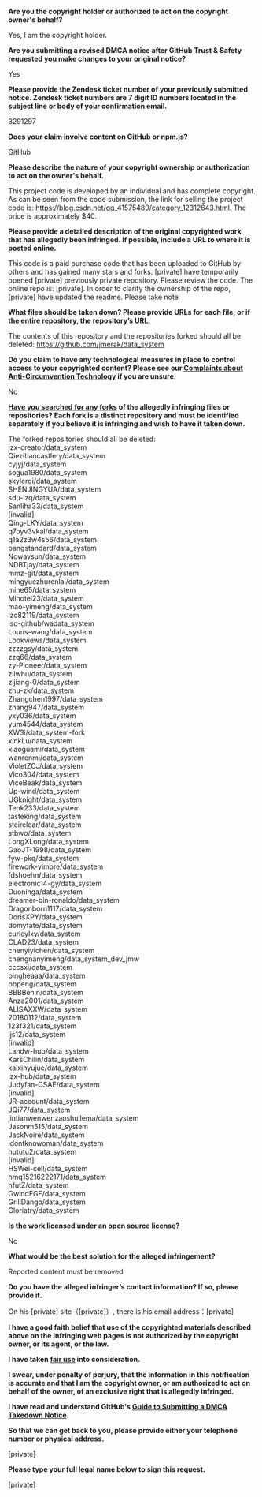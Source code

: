 **Are you the copyright holder or authorized to act on the copyright owner's behalf?**  
  
Yes, I am the copyright holder.  
  
**Are you submitting a revised DMCA notice after GitHub Trust & Safety requested you make changes to your original notice?**  
  
Yes  
  
**Please provide the Zendesk ticket number of your previously submitted notice. Zendesk ticket numbers are 7 digit ID numbers located in the subject line or body of your confirmation email.**  
  
3291297  
  
**Does your claim involve content on GitHub or npm.js?**  
  
GitHub  
  
**Please describe the nature of your copyright ownership or authorization to act on the owner's behalf.**  
  
This project code is developed by an individual and has complete copyright. As can be seen from the code submission, the link for selling the project code is: https://blog.csdn.net/qq_41575489/category_12312643.html. The price is approximately $40.  
  
**Please provide a detailed description of the original copyrighted work that has allegedly been infringed. If possible, include a URL to where it is posted online.**  
  
This code is a paid purchase code that has been uploaded to GitHub by others and has gained many stars and forks. [private] have temporarily opened [private] previously private repository. Please review the code. The online repo is: [private]. In order to clarify the ownership of the repo, [private] have updated the readme. Please take note  
  
**What files should be taken down? Please provide URLs for each file, or if the entire repository, the repository’s URL.**  
  
The contents of this repository and the repositories forked should all be deleted: https://github.com/jmerak/data_system  
  
**Do you claim to have any technological measures in place to control access to your copyrighted content? Please see our <a href="https://docs.github.com/articles/guide-to-submitting-a-dmca-takedown-notice#complaints-about-anti-circumvention-technology">Complaints about Anti-Circumvention Technology</a> if you are unsure.**  
  
No  
  
**<a href="https://docs.github.com/articles/dmca-takedown-policy#b-what-about-forks-or-whats-a-fork">Have you searched for any forks</a> of the allegedly infringing files or repositories? Each fork is a distinct repository and must be identified separately if you believe it is infringing and wish to have it taken down.**  
  
The forked repositories should all be deleted:  
jzx-creator/data_system  
Qiezihancastlery/data_system  
cyjyj/data_system  
sogua1980/data_system  
skylerqi/data_system  
SHENJINGYUA/data_system  
sdu-lzq/data_system  
Sanliha33/data_system  
[invalid]  
Qing-LKY/data_system  
q7oyv3vkal/data_system  
q1a2z3w4s56/data_system  
pangstandard/data_system  
Nowavsun/data_system  
NDBTjay/data_system  
mmz-git/data_system  
mingyuezhurenlai/data_system  
mine65/data_system  
Mihotel23/data_system  
mao-yimeng/data_system  
lzc82119/data_system  
lsq-github/wadata_system  
Louns-wang/data_system  
Lookviews/data_system  
zzzzgsy/data_system  
zzq66/data_system  
zy-Pioneer/data_system  
zllwhu/data_system  
zljiang-0/data_system  
zhu-zk/data_system  
Zhangchen1997/data_system  
zhang947/data_system  
yxy036/data_system  
yum4544/data_system  
XW3i/data_system-fork  
xinkLu/data_system  
xiaoguami/data_system  
wanrenmi/data_system  
VioletZCJ/data_system  
Vico304/data_system  
ViceBeak/data_system  
Up-wind/data_system  
UGknight/data_system  
Tenk233/data_system  
tasteking/data_system  
stcirclear/data_system  
stbwo/data_system  
LongXLong/data_system  
GaoJT-1998/data_system  
fyw-pkq/data_system  
firework-yimore/data_system  
fdshoehn/data_system  
electronic14-gy/data_system  
Duoninga/data_system  
dreamer-bin-ronaldo/data_system  
Dragonborn1117/data_system  
DorisXPY/data_system  
domyfate/data_system  
curleylxy/data_system  
CLAD23/data_system  
chenyiyichen/data_system  
chengnanyimeng/data_system_dev_jmw  
cccsxi/data_system  
bingheaaa/data_system  
bbpeng/data_system  
BBBBenin/data_system  
Anza2001/data_system  
ALISAXXW/data_system  
20180112/data_system  
123f321/data_system  
ljs12/data_system  
[invalid]  
Landw-hub/data_system  
KarsChilin/data_system  
kaixinyujue/data_system  
jzx-hub/data_system  
Judyfan-CSAE/data_system  
[invalid]  
JR-account/data_system  
JQi77/data_system  
jintianwenwenzaoshuilema/data_system  
Jasonm515/data_system  
JackNoire/data_system  
idontknowoman/data_system  
hututu2/data_system  
[invalid]  
HSWei-cell/data_system  
hmq15216222171/data_system  
hfutZ/data_system  
GwindFGF/data_system  
GrillDango/data_system  
Gloriatry/data_system  
  
**Is the work licensed under an open source license?**  
  
No  
  
**What would be the best solution for the alleged infringement?**  
  
Reported content must be removed  
  
**Do you have the alleged infringer’s contact information? If so, please provide it.**  
  
On his [private] site（[private]）, there is his email address：[private]
  
**I have a good faith belief that use of the copyrighted materials described above on the infringing web pages is not authorized by the copyright owner, or its agent, or the law.**  
  
**I have taken <a href="https://www.lumendatabase.org/topics/22">fair use</a> into consideration.**  
  
**I swear, under penalty of perjury, that the information in this notification is accurate and that I am the copyright owner, or am authorized to act on behalf of the owner, of an exclusive right that is allegedly infringed.**  
  
**I have read and understand GitHub's <a href="https://docs.github.com/articles/guide-to-submitting-a-dmca-takedown-notice/">Guide to Submitting a DMCA Takedown Notice</a>.**  
  
**So that we can get back to you, please provide either your telephone number or physical address.**  
  
[private]
  
**Please type your full legal name below to sign this request.**  
  
[private]
